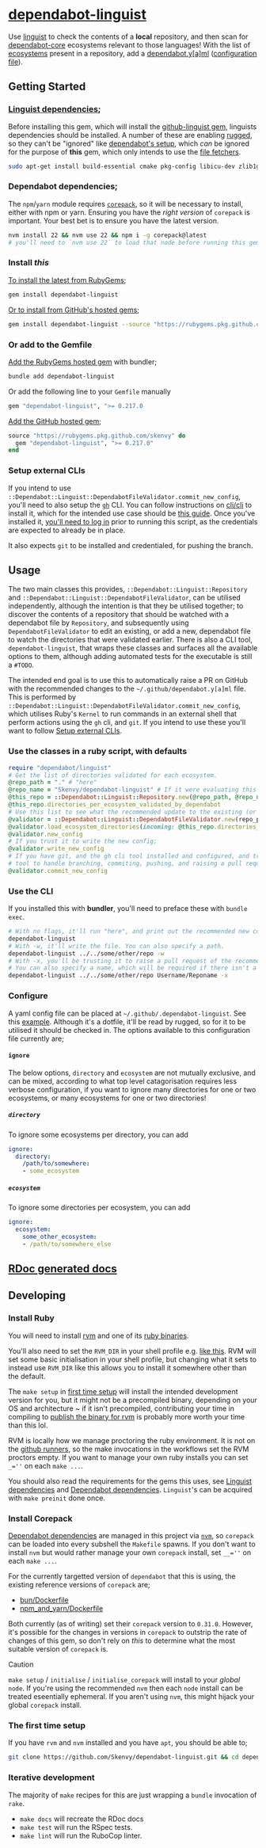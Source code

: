 # [dependabot-linguist](https://github.com/Skenvy/dependabot-linguist)
Use [linguist](https://github.com/github/linguist) to check the contents of a **local** repository, and then scan for [dependabot-core](https://github.com/dependabot/dependabot-core) ecosystems relevant to those languages! With the list of [ecosystems](https://docs.github.com/en/code-security/dependabot/dependabot-version-updates/configuration-options-for-the-dependabot.yml-file#package-ecosystem) present in a repository, add a [dependabot.y[a]ml](https://docs.github.com/en/code-security/dependabot/dependabot-security-updates/configuring-dependabot-security-updates) ([configuration file](https://docs.github.com/en/code-security/dependabot/dependabot-version-updates/configuration-options-for-the-dependabot.yml-file)).
## Getting Started
### [Linguist dependencies](https://github.com/github/linguist#dependencies);
Before installing this gem, which will install the [github-linguist gem](https://rubygems.org/gems/github-linguist), linguists dependencies should be installed. A number of these are enabling [rugged](https://rubygems.org/gems/rugged), so they can't be "ignored" like [dependabot's setup](https://github.com/dependabot/dependabot-core#setup), which _can_ be ignored for the purpose of **this** gem, which only intends to use the [file fetchers](https://github.com/dependabot/dependabot-core/blob/v0.299.0/common/lib/dependabot/file_fetchers/README.md).
```bash
sudo apt-get install build-essential cmake pkg-config libicu-dev zlib1g-dev libcurl4-openssl-dev libssl-dev ruby-dev
```
### Dependabot dependencies;
The `npm`/`yarn` module requires [`corepack`](https://www.npmjs.com/package/corepack), so it will be necessary to install, either with npm or yarn. Ensuring you have the _right version_ of `corepack` is important. Your best bet is to ensure you have the latest version.
```bash
nvm install 22 && nvm use 22 && npm i -g corepack@latest
# you'll need to `nvm use 22` to load that node before running this gem
```
### Install _this_
[To install the latest from RubyGems](https://rubygems.org/gems/dependabot-linguist);
```sh
gem install dependabot-linguist
```
[Or to install from GitHub's hosted gems](https://github.com/Skenvy/dependabot-linguist/packages/1704407);
```sh
gem install dependabot-linguist --source "https://rubygems.pkg.github.com/skenvy"
```
### Or add to the Gemfile
[Add the RubyGems hosted gem](https://rubygems.org/gems/dependabot-linguist) with bundler;
```sh
bundle add dependabot-linguist
```
Or add the following line to your `Gemfile` manually
```ruby
gem "dependabot-linguist", ">= 0.217.0
```
[Add the GitHub hosted gem](https://github.com/Skenvy/dependabot-linguist/packages/1704407);
```ruby
source "https://rubygems.pkg.github.com/skenvy" do
  gem "dependabot-linguist", ">= 0.217.0"
end
```
### Setup external CLIs
If you intend to use `::Dependabot::Linguist::DependabotFileValidator.commit_new_config`, you'll need to also setup the [`gh`](https://cli.github.com/manual/) CLI. You can follow instructions on [cli/cli](https://github.com/cli/cli) to install it, which for the intended use case should be [this guide](https://github.com/cli/cli/blob/trunk/docs/install_linux.md). Once you've installed it, [you'll need to log in](https://cli.github.com/manual/gh_auth_login) prior to running this script, as the credentials are expected to already be in place.

It also expects `git` to be installed and credentialed, for pushing the branch.
## Usage
The two main classes this provides, `::Dependabot::Linguist::Repository` and `::Dependabot::Linguist::DependabotFileValidator`, can be utilised independently, although the intention is that they be utilised together; to discover the contents of a repository that should be watched with a dependabot file by `Repository`, and subsequently using `DependabotFileValidator` to edit an existing, or add a new, dependabot file to watch the directories that were validated earlier. There is also a CLI tool, `dependabot-linguist`, that wraps these classes and surfaces all the available options to them, although adding automated tests for the executable is still a `#TODO`.

The intended end goal is to use this to automatically raise a PR on GitHub with the recommended changes to the `~/.github/dependabot.y[a]ml` file. This is performed by `::Dependabot::Linguist::DependabotFileValidator.commit_new_config`, which utilises Ruby's `Kernel` to run commands in an external shell that perform actions using the `gh` cli, and `git`. If you intend to use these you'll want to follow [Setup external CLIs](https://github.com/Skenvy/dependabot-linguist#setup-external-clis).
### Use the classes in a ruby script, with defaults
```ruby
require "dependabot/linguist"
# Get the list of directories validated for each ecosystem.
@repo_path = "." # "here"
@repo_name = "Skenvy/dependabot-linguist" # If it were evaluating this repo!
@this_repo = ::Dependabot::Linguist::Repository.new(@repo_path, @repo_name)
@this_repo.directories_per_ecosystem_validated_by_dependabot
# Use this list to see what the recommended update to the existing (or add new) config is.
@validator = ::Dependabot::Linguist::DependabotFileValidator.new(repo_path)
@validator.load_ecosystem_directories(incoming: @this_repo.directories_per_ecosystem_validated_by_dependabot)
@validator.new_config
# If you trust it to write the new config;
@validator.write_new_config
# If you have git, and the gh cli tool installed and configured, and trust this
# tool to handle branching, commiting, pushing, and raising a pull request;
@validator.commit_new_config
```
### Use the CLI
If you installed this with **bundler**, you'll need to preface these with `bundle exec`.
```bash
# With no flags, it'll run "here", and print out the recommended new config.
dependabot-linguist
# With -w, it'll write the file. You can also specify a path.
dependabot-linguist ../../some/other/repo -w
# With -x, you'll be trusting it to raise a pull request of the recommended config.
# You can also specify a name, which will be required if there isn't a "origin" remote.
dependabot-linguist ../../some/other/repo Username/Reponame -x
```
### Configure
A yaml config file can be placed at `~/.github/.dependabot-linguist`. See this [example](https://github.com/Skenvy/dependabot-linguist/blob/main/.github/.dependabot-linguist). Although it's a dotfile, it'll be read by rugged, so for it to be utilised it should be checked in. The options available to this configuration file currently are;
#### `ignore`
The below options, `directory` and `ecosystem` are not mutually exclusive, and can be mixed, according to what top level catagorisation requires less verbose configuration, if you want to ignore many directories for one or two ecosystems, or many ecosystems for one or two directories!
##### `directory`
To ignore some ecosystems per directory, you can add
```yaml
ignore:
  directory:
    /path/to/somewhere:
    - some_ecosystem
```
##### `ecosystem`
To ignore some directories per ecosystem, you can add
```yaml
ignore:
  ecosystem:
    some_other_ecosystem:
    - /path/to/somewhere_else
```
## [RDoc generated docs](https://skenvy.github.io/dependabot-linguist/)
## Developing
### Install Ruby
You will need to install [rvm](https://rvm.io/) and one of its [ruby binaries](https://rvm.io/binaries/).

You'll also need to set the `RVM_DIR` in your shell profile e.g. [like this](https://github.com/Skenvy/dotfiles/blob/1de61272c588a30b634a03a7d304ef51e40c72f1/.bash_login#L17). RVM will set some basic initialisation in your shell profile, but changing what it sets to instead use `RVM_DIR` like this allows you to install it somewhere other than the default.

The `make setup` in [first time setup](#the-first-time-setup) will install the intended development version for you, but it might not be a precompiled binary, depending on your OS and architecture ~ if it isn't precompiled, contributing your time in compiling to [publish the binary for rvm](https://github.com/rvm/rvm/issues/4921) is probably more worth your time than this lol.

RVM is locally how we manage proctoring the ruby environment. It is not on the [github runners](https://github.com/actions/runner-images), so the make invocations in the workflows set the RVM proctors empty. If you want to manage your own ruby installs you can set `_=''` on each `make ...`.

You should also read the requirements for the gems this uses, see [Linguist dependencies](#linguist-dependencies) and [Dependabot dependencies](#dependabot-dependencies). `Linguist`'s can be acquired with `make preinit` done once. 
### Install Corepack
[Dependabot dependencies](#dependabot-dependencies) are managed in this project via [`nvm`](https://github.com/nvm-sh/nvm), so `corepack` can be loaded into every subshell the `Makefile` spawns. If you don't want to install `nvm` but would rather manage your own `corepack` install, set `__=''` on each `make ...`.

For the currently targetted version of `dependabot` that this is using, the existing reference versions of `corepack` are;
* [bun/Dockerfile](https://github.com/dependabot/dependabot-core/blob/v0.299.0/bun/Dockerfile#L4)
* [npm_and_yarn/Dockerfile](https://github.com/dependabot/dependabot-core/blob/v0.299.0/npm_and_yarn/Dockerfile#L4)

Both currently (as of writing) set their `corepack` version to `0.31.0`. However, it's possible for the changes in versions in `corepack` to outstrip the rate of changes of this gem, so don't rely on _this_ to determine what the most suitable version of `corepack` is.

> [!CAUTION]
> `make setup` / `initialise` / `initialise_corepack` will install to your _global_ `node`. If you're using the recommended `nvm` then each `node` install can be treated eseentially ephemeral. If you aren't using `nvm`, this might hijack your global `corepack` install.
### The first time setup
If you have `rvm` and `nvm` installed and you have `apt`, you should be able to;
```sh
git clone https://github.com/Skenvy/dependabot-linguist.git && cd dependabot-linguist && make preinit && make setup
```
### Iterative development
The majority of `make` recipes for this are just wrapping a `bundle` invocation of `rake`.
* `make docs` will recreate the RDoc docs
* `make test` will run the RSpec tests.
* `make lint` will run the RuboCop linter.
